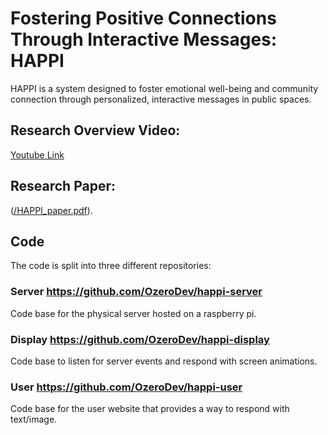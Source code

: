 # Fostering Positive Connections Through Interactive Messages: HAPPI
HAPPI is a system designed to foster emotional well-being and community connection through personalized, interactive messages in public spaces. 

## Research Overview Video:
[Youtube Link](https://www.youtube.com/watch?v=Yorf4R-sNrE)

## Research Paper:
([/HAPPI_paper.pdf](/HAPPI_paper.pdf)).

## Code
The code is split into three different repositories:

### Server https://github.com/OzeroDev/happi-server
Code base for the physical server hosted on a raspberry pi.

### Display https://github.com/OzeroDev/happi-display
Code base to listen for server events and respond with screen animations.

### User https://github.com/OzeroDev/happi-user
Code base for the user website that provides a way to respond with text/image.
